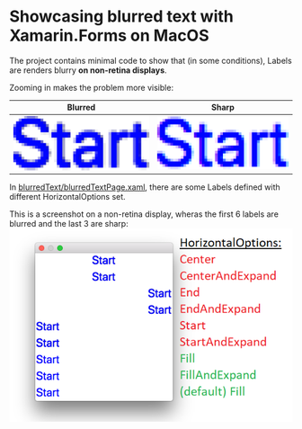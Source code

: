 # Showcasing blurred text with Xamarin.Forms on MacOS

The project contains minimal code to show that (in some conditions), Labels are renders blurry **on non-retina displays**.

Zooming in makes the problem more visible:

| Blurred                                 | Sharp                              |
| --------------------------------------- | ---------------------------------- |
| ![blurred](zoomed_blurry.png "Blurred") | ![sharp](zoomed_sharp.png "Sharp") |

In [blurredText/blurredTextPage.xaml](blurredText/blurredTextPage.xaml), there are some Labels defined with different HorizontalOptions set.

This is a screenshot on a non-retina display, wheras the first 6 labels are blurred and the last 3 are sharp:
![screenshot](screenshot_new.png "Screenshot")
